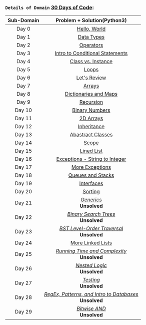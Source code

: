 ### `Details of Domain` [30 Days of Code](https://github.com/ybg345/HackerRank/tree/master/30%20Days%20of%20Code):

| Sub-Domain | Problem + Solution(Python3) | 
| :----: 	 |   :----:           |
|  Day 0     |  [Hello, World](https://github.com/ybg345/HackerRank/blob/master/30%20Days%20of%20Code/Day%2000%20Hello%2C%20World.py) |
|  Day 1     |  [Data Types](https://github.com/ybg345/HackerRank/blob/master/30%20Days%20of%20Code/Day%2001%20Data%20Types.py) |
|  Day 2     |  [Operators](https://github.com/ybg345/HackerRank/blob/master/30%20Days%20of%20Code/Day%2001%20Data%20Types.py) |
|  Day 3     |  [Intro to Conditional Statements](https://github.com/ybg345/HackerRank/blob/master/30%20Days%20of%20Code/Day%2003%20Intro%20to%20Conditional%20Statements.py) |
|  Day 4	 |  [Class vs. Instance](https://github.com/ybg345/HackerRank/blob/master/30%20Days%20of%20Code/Day%2004%20Class%20vs.%20Instance.py) |
|  Day 5	 |  [Loops](https://github.com/ybg345/HackerRank/blob/master/30%20Days%20of%20Code/Day%2005%20Loops.py) |
|  Day 6     |  [Let's Review](https://github.com/ybg345/HackerRank/blob/master/30%20Days%20of%20Code/Day%2006%20Let's%20Review.py) |
|  Day 7     |  [Arrays](https://github.com/ybg345/HackerRank/blob/master/30%20Days%20of%20Code/Day%2007%20Arrays.py) |
|  Day 8     |  [Dictionaries and Maps](https://github.com/ybg345/HackerRank/blob/master/30%20Days%20of%20Code/Day%2008%20Dictionaries%20and%20Maps.py) |
|  Day 9     |  [Recursion](https://github.com/ybg345/HackerRank/blob/master/30%20Days%20of%20Code/Day%2009%20Recursion%203.py) |
|  Day 10    |  [Binary Numbers](https://github.com/ybg345/HackerRank/blob/master/30%20Days%20of%20Code/Day%2010%20Binary%20Numbers.py) |
|  Day 11	 |  [2D Arrays](https://github.com/ybg345/HackerRank/blob/master/30%20Days%20of%20Code/Day%2011%202D%20Arrays.py) |
|  Day 12    |  [Inheritance](https://github.com/ybg345/HackerRank/blob/master/30%20Days%20of%20Code/Day%2012%20Inheritance.py) |
|  Day 13    |  [Abastract Classes](https://github.com/ybg345/HackerRank/blob/master/30%20Days%20of%20Code/Day%2013%20Abstract%20Classes.py) |
|  Day 14    |  [Scope](https://github.com/ybg345/HackerRank/blob/master/30%20Days%20of%20Code/Day%2014%20Scope.py) |
|  Day 15	 |  [Lined List](https://github.com/ybg345/HackerRank/blob/master/30%20Days%20of%20Code/Day%2015%20Linked%20List.py) |
|  Day 16    |  [Exceptions - String to Integer](https://github.com/ybg345/HackerRank/blob/master/30%20Days%20of%20Code/Day%2016%20Exceptions%20-%20String%20to%20Integer.py) |
|  Day 17    |  [More Exceptions](https://github.com/ybg345/HackerRank/blob/master/30%20Days%20of%20Code/Day%2017%20More%20Exceptions.py) |
|  Day 18    |  [Queues and Stacks](https://github.com/ybg345/HackerRank/blob/master/30%20Days%20of%20Code/Day%2018%20Queues%20and%20Stacks.py) |
|  Day 19	 |  [Interfaces](https://github.com/ybg345/HackerRank/blob/master/30%20Days%20of%20Code/Day%2019%20Interfaces.py) |
|  Day 20    |  [Sorting](https://github.com/ybg345/HackerRank/blob/master/30%20Days%20of%20Code/Day%2020%20Sorting.py) |
|  Day 21    |  [_Generics_](https://www.hackerrank.com/challenges/30-generics) <br> __Unsolved__ |
|  Day 22    |  [_Binary Search Trees_](https://www.hackerrank.com/challenges/30-binary-search-trees) <br> __Unsolved__ |
|  Day 23	 |  [_BST Level-Order Traversal_](https://www.hackerrank.com/challenges/30-binary-trees) <br>  __Unsolved__  |
|  Day 24    |  [More Linked Lists](https://github.com/ybg345/HackerRank/blob/master/30%20Days%20of%20Code/Day%2024%20More%20Linked%20Lists.py) |
|  Day 25    |  [_Running Time and Complexity_](https://www.hackerrank.com/challenges/30-running-time-and-complexity) <br> __Unsolved__ |
|  Day 26    |  [_Nested Logic_](https://www.hackerrank.com/challenges/30-nested-logic) <br> __Unsolved__ |
|  Day 27    |  [_Testing_](https://www.hackerrank.com/challenges/30-testing) <br> __Unsolved__ |
|  Day 28	 |  [_RegEx, Patterns, and Intro to Databases_](https://www.hackerrank.com/challenges/30-regex-patterns) <br> __Unsolved__  |
|  Day 29    |  [_Bitwise AND_](https://www.hackerrank.com/challenges/30-bitwise-and) <br>  __Unsolved__  |
